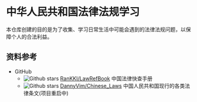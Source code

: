 # 中华人民共和国法律法规学习

本仓库创建的目的是为了收集、学习日常生活中可能会遇到的法律法规问题，以保障个人的合法利益。

## 资料参考

- GitHub
    - ![Github stars](https://img.shields.io/github/stars/RanKKI/LawRefBook.svg) [RanKKI/LawRefBook](https://github.com/RanKKI/LawRefBook) 中国法律快查手册
    - ![Github stars](https://img.shields.io/github/stars/DannyVim/Chinese_Laws.svg) [DannyVim/Chinese_Laws](https://github.com/DannyVim/Chinese_Laws) 中国人民共和国现行的各类法律条文(项目重启中)